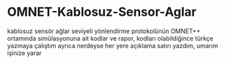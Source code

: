 # OMNET-Kablosuz-Sensor-Aglar
kablosuz sensör ağlar seviyeli yönlendirme protokolünün OMNET++ ortamında simülasyonuna ait kodlar ve rapor,
kodları olabildiğince türkçe yazmaya çalıştım ayrıca nerdeyse her yere açıklama satırı yazdım, umarım işinize yarar
